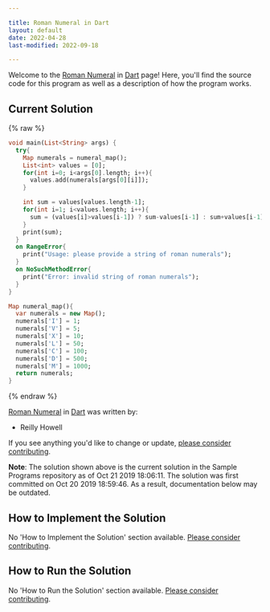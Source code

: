 ```yaml
---

title: Roman Numeral in Dart
layout: default
date: 2022-04-28
last-modified: 2022-09-18

---
```


Welcome to the [Roman Numeral](https://sampleprograms.io/projects/roman-numeral) in [Dart](https://sampleprograms.io/languages/dart) page! Here, you'll find the source code for this program as well as a description of how the program works.

## Current Solution

{% raw %}

```dart
void main(List<String> args) {
  try{
    Map numerals = numeral_map();
    List<int> values = [0];
    for(int i=0; i<args[0].length; i++){
      values.add(numerals[args[0][i]]);
    }

    int sum = values[values.length-1];
    for(int i=1; i<values.length; i++){
      sum = (values[i]>values[i-1]) ? sum-values[i-1] : sum+values[i-1]; 
    }
    print(sum);
  }
  on RangeError{
    print("Usage: please provide a string of roman numerals");
  }
  on NoSuchMethodError{
    print("Error: invalid string of roman numerals");
  }
}

Map numeral_map(){
  var numerals = new Map();
  numerals['I'] = 1;
  numerals['V'] = 5;
  numerals['X'] = 10;
  numerals['L'] = 50;
  numerals['C'] = 100;
  numerals['D'] = 500;
  numerals['M'] = 1000;
  return numerals;
}
```

{% endraw %}

[Roman Numeral](https://sampleprograms.io/projects/roman-numeral) in [Dart](https://sampleprograms.io/languages/dart) was written by:

- Reilly Howell

If you see anything you'd like to change or update, [please consider contributing](https://github.com/TheRenegadeCoder/sample-programs).

**Note**: The solution shown above is the current solution in the Sample Programs repository as of Oct 21 2019 18:06:11. The solution was first committed on Oct 20 2019 18:59:46. As a result, documentation below may be outdated.

## How to Implement the Solution

No 'How to Implement the Solution' section available. [Please consider contributing](https://github.com/TheRenegadeCoder/sample-programs-website).

## How to Run the Solution

No 'How to Run the Solution' section available. [Please consider contributing](https://github.com/TheRenegadeCoder/sample-programs-website).
